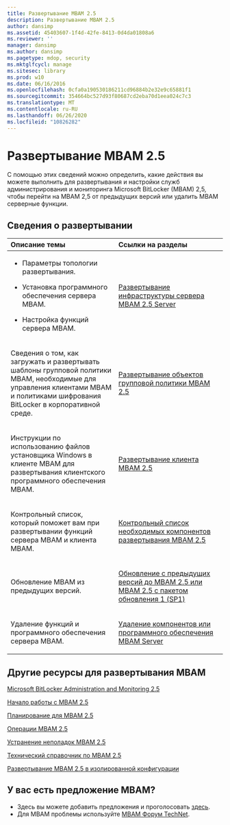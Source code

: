 ```yaml
---
title: Развертывание MBAM 2.5
description: Развертывание MBAM 2.5
author: dansimp
ms.assetid: 45403607-1f4d-42fe-8413-0d4da01808a6
ms.reviewer: ''
manager: dansimp
ms.author: dansimp
ms.pagetype: mdop, security
ms.mktglfcycl: manage
ms.sitesec: library
ms.prod: w10
ms.date: 06/16/2016
ms.openlocfilehash: 0cfa0a190530186211cd96884b2e32e9c65881f1
ms.sourcegitcommit: 354664bc527d93f80687cd2eba70d1eea024c7c3
ms.translationtype: MT
ms.contentlocale: ru-RU
ms.lasthandoff: 06/26/2020
ms.locfileid: "10826282"
---
```

# Развертывание MBAM 2.5


С помощью этих сведений можно определить, какие действия вы можете выполнить для развертывания и настройки служб администрирования и мониторинга Microsoft BitLocker (MBAM) 2,5, чтобы перейти на MBAM 2,5 от предыдущих версий или удалить MBAM серверные функции.

## Сведения о развертывании


<table>
<colgroup>
<col width="50%" />
<col width="50%" />
</colgroup>
<thead>
<tr class="header">
<th align="left">Описание темы</th>
<th align="left">Ссылки на разделы</th>
</tr>
</thead>
<tbody>
<tr class="odd">
<td align="left"><ul>
<li><p>Параметры топологии развертывания.</p></li>
<li><p>Установка программного обеспечения сервера MBAM.</p></li>
<li><p>Настройка функций сервера MBAM.</p></li>
</ul></td>
<td align="left"><p><a href="deploying-the-mbam-25-server-infrastructure.md" data-raw-source="[Deploying the MBAM 2.5 Server Infrastructure](deploying-the-mbam-25-server-infrastructure.md)">Развертывание инфраструктуры сервера MBAM 2.5 Server</a></p></td>
</tr>
<tr class="even">
<td align="left"><p>Сведения о том, как загружать и развертывать шаблоны групповой политики MBAM, необходимые для управления клиентами MBAM и политиками шифрования BitLocker в корпоративной среде.</p></td>
<td align="left"><p><a href="deploying-mbam-25-group-policy-objects.md" data-raw-source="[Deploying MBAM 2.5 Group Policy Objects](deploying-mbam-25-group-policy-objects.md)">Развертывание объектов групповой политики MBAM 2.5</a></p></td>
</tr>
<tr class="odd">
<td align="left"><p>Инструкции по использованию файлов установщика Windows в клиенте MBAM для развертывания клиентского программного обеспечения MBAM.</p></td>
<td align="left"><p><a href="deploying-the-mbam-25-client.md" data-raw-source="[Deploying the MBAM 2.5 Client](deploying-the-mbam-25-client.md)">Развертывание клиента MBAM 2.5</a></p></td>
</tr>
<tr class="even">
<td align="left"><p>Контрольный список, который поможет вам при развертывании функций сервера MBAM и клиента MBAM.</p></td>
<td align="left"><p><a href="mbam-25-deployment-checklist.md" data-raw-source="[MBAM 2.5 Deployment Checklist](mbam-25-deployment-checklist.md)">Контрольный список необходимых компонентов развертывания MBAM 2.5</a></p></td>
</tr>
<tr class="odd">
<td align="left"><p>Обновление MBAM из предыдущих версий.</p></td>
<td align="left"><p><a href="upgrading-to-mbam-25-or-mbam-25-sp1-from-previous-versions.md" data-raw-source="[Upgrading to MBAM 2.5 or MBAM 2.5 SP1 from Previous Versions](upgrading-to-mbam-25-or-mbam-25-sp1-from-previous-versions.md)">Обновление с предыдущих версий до MBAM 2.5 или MBAM 2.5 с пакетом обновления 1 (SP1)</a></p></td>
</tr>
<tr class="even">
<td align="left"><p>Удаление функций и программного обеспечения сервера MBAM.</p></td>
<td align="left"><p><a href="removing-mbam-server-features-or-software.md" data-raw-source="[Removing MBAM Server Features or Software](removing-mbam-server-features-or-software.md)">Удаление компонентов или программного обеспечения MBAM Server</a></p></td>
</tr>
</tbody>
</table>

 

## Другие ресурсы для развертывания MBAM


[Microsoft BitLocker Administration and Monitoring 2.5](index.md)

[Начало работы с MBAM 2.5](getting-started-with-mbam-25.md)

[Планирование для MBAM 2.5](planning-for-mbam-25.md)

[Операции MBAM 2.5](operations-for-mbam-25.md)

[Устранение неполадок MBAM 2.5](troubleshooting-mbam-25.md)

[Технический справочник по MBAM 2.5](technical-reference-for-mbam-25.md)

[Развертывание MBAM 2.5 в изолированной конфигурации](https://support.microsoft.com/kb/3046555)

## У вас есть предложение MBAM?
- Здесь вы можете добавить предложения и проголосовать [здесь](http://mbam.uservoice.com/forums/268571-microsoft-bitlocker-administration-and-monitoring). 
- Для MBAM проблемы используйте [MBAM Форум TechNet](https://social.technet.microsoft.com/Forums/home?forum=mdopmbam).

 

 





